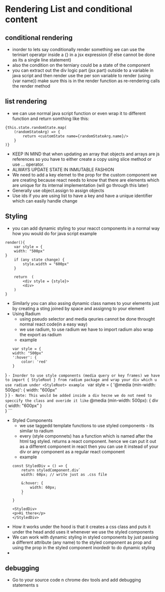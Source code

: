 # Rendering List and conditional content

## conditional rendering
- inorder to lets say conditionally render something we can use the teriniart operatpr inside a {} in a jsx expression (if else cannot be done as its a single line statement)
- also the condition on the terniary could be a state of the component
- you can extract out the div logic part (jsx part) outside to a variable in java script and then render use the per son variable  to render (using {var name}) make sure this is in the render function as re-rendering calls the render method

## list rendering 
- we can use normal java script function or even wrap it to different function and return somthing like this:
```
{this.state.randomState.map(
	(randomStateArg) => {
		return <customState name={randomStateArg.name}/>
	} 
)}
```
- KEEP IN MIND that when updating an array that objects and arrays are js references so you have to either  create a copy using slice method or use ... operator. 
- ALWAYS UPDATE STATE IN INMUTABLE FASHION 
- We need to add a key elemet to the prop for the custom component we are creating because react needs to know that there are elements which are unique for its internal implementation (will go through this later)
- Generally use object.assign to assign objects
- Use ids if you are using list to have a key and have a unique identifier which can easily handle change 

## Styling 
- you can add dynamic styling to your reacct components in a normal way how you would do for java script
example 
```
render(){
	var style = {
	width: "500px"
}
	if (any state change) {
		style.width = "600px"
	}

	return  (
		<div style = {style}>
		<div>
	)
} 
```
-  Similarly you can also assing dynamic class names to your elements just by creating a sting joined by space and assignng to your element
- Using Radium
	- using pseudo selector and media qeuries cannot be done throught normal react code(in a easy way)
	- we use radium, to use radium we have to import radium also wrap the export as radium 
	- example 
	```
	var style = {
	width: "500px"
	':hover': {
		color: 'red'
	}
}
	```
	- Inorder to use style components (media query or key frames) we have to import { StyleRoot } from radium package and wrap your div which u use radium under <StyleRoot>
	example 
	```
	var style = {
		'@media (min-width: 500px)': {
			width: "600px"	
		}
	}
	```
	- Note: This would be added inside a div hecne we do not need to speccify the class and overide it like ```
	@media (min-width: 500px): {
			div {
				width: "600px"
			}	
		}
	``` 

- Styled Components 
	- we use taggedd template functions to use styled components - its similar to radium
	- every (style componnets) has a function which is named after the html tag styled.<tag> returns a react component.
	hence we can put it out as a different component in react then you can use it instead of your div or any component as a regular react component
	- example 
	```
	const StyledDiv = () => {
		return styledComponent.div`
		width: 60px; // write just as .css file

		&:hover: {
			width: 60px;
		}
		`
	}

	<StyledDiv>
	<p>Hi there</p>
	</StyledDiv>
	```
- How it works under the hood is that it creates a css class and puts it under the head andd uses it whenever we use the styled components
- We can work with dynamic styling in styled components by just passing a different attribute (any name) to the styled component  as prop and using the prop in the styled component inordedr to do dynamic styling 
- 

## debugging 
- Go to your source code n chrome dev tools and add debugging statements s
